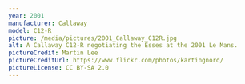 ```yaml
---
year: 2001
manufacturer: Callaway
model: C12-R
picture: /media/pictures/2001_Callaway_C12R.jpg
alt: A Callaway C12-R negotiating the Esses at the 2001 Le Mans.
pictureCredit: Martin Lee
pictureCreditUrl: https://www.flickr.com/photos/kartingnord/
pictureLicense: CC BY-SA 2.0
---
```

